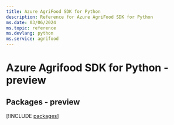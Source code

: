 ```yaml
---
title: Azure AgriFood SDK for Python
description: Reference for Azure AgriFood SDK for Python
ms.date: 03/06/2024
ms.topic: reference
ms.devlang: python
ms.service: agrifood
---
```

# Azure Agrifood SDK for Python - preview
## Packages - preview
[!INCLUDE [packages](agrifood-index.md)]